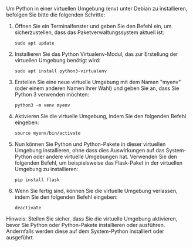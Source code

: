 

Um Python in einer virtuellen Umgebung (env) unter Debian zu installieren, befolgen Sie bitte die folgenden Schritte:

1. Öffnen Sie ein Terminalfenster und geben Sie den Befehl ein, um sicherzustellen, dass das Paketverwaltungssystem aktuell ist:

   ```
   sudo apt update
   ```

2. Installieren Sie das Python Virtualenv-Modul, das zur Erstellung der virtuellen Umgebung benötigt wird:

   ```
   sudo apt install python3-virtualenv
   ```

3. Erstellen Sie eine neue virtuelle Umgebung mit dem Namen "myenv" (oder einem anderen Namen Ihrer Wahl) und geben Sie an, dass Sie Python 3 verwenden möchten:

   ```
   python3 -m venv myenv
   ```

4. Aktivieren Sie die virtuelle Umgebung, indem Sie den folgenden Befehl eingeben:

   ```
   source myenv/bin/activate
   ```

5. Nun können Sie Python und Python-Pakete in dieser virtuellen Umgebung installieren, ohne dass dies Auswirkungen auf das System-Python oder andere virtuelle Umgebungen hat. Verwenden Sie den folgenden Befehl, um beispielsweise das Flask-Paket in der virtuellen Umgebung zu installieren:

   ```
   pip install flask
   ```

6. Wenn Sie fertig sind, können Sie die virtuelle Umgebung verlassen, indem Sie den folgenden Befehl eingeben:

   ```
   deactivate
   ```

Hinweis: Stellen Sie sicher, dass Sie die virtuelle Umgebung aktivieren, bevor Sie Python oder Python-Pakete installieren oder ausführen. Andernfalls werden diese auf dem System-Python installiert oder ausgeführt.
